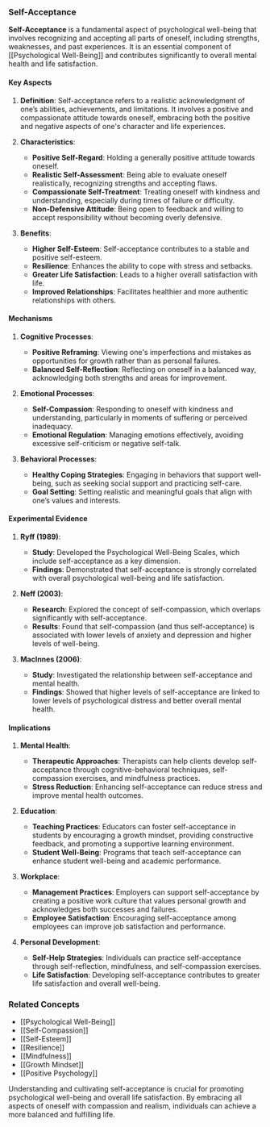 ### Self-Acceptance

**Self-Acceptance** is a fundamental aspect of psychological well-being that involves recognizing and accepting all parts of oneself, including strengths, weaknesses, and past experiences. It is an essential component of [[Psychological Well-Being]] and contributes significantly to overall mental health and life satisfaction.

#### Key Aspects

1. **Definition**:
   Self-acceptance refers to a realistic acknowledgment of one’s abilities, achievements, and limitations. It involves a positive and compassionate attitude towards oneself, embracing both the positive and negative aspects of one's character and life experiences.

2. **Characteristics**:
   - **Positive Self-Regard**: Holding a generally positive attitude towards oneself.
   - **Realistic Self-Assessment**: Being able to evaluate oneself realistically, recognizing strengths and accepting flaws.
   - **Compassionate Self-Treatment**: Treating oneself with kindness and understanding, especially during times of failure or difficulty.
   - **Non-Defensive Attitude**: Being open to feedback and willing to accept responsibility without becoming overly defensive.

3. **Benefits**:
   - **Higher Self-Esteem**: Self-acceptance contributes to a stable and positive self-esteem.
   - **Resilience**: Enhances the ability to cope with stress and setbacks.
   - **Greater Life Satisfaction**: Leads to a higher overall satisfaction with life.
   - **Improved Relationships**: Facilitates healthier and more authentic relationships with others.

#### Mechanisms

1. **Cognitive Processes**:
   - **Positive Reframing**: Viewing one's imperfections and mistakes as opportunities for growth rather than as personal failures.
   - **Balanced Self-Reflection**: Reflecting on oneself in a balanced way, acknowledging both strengths and areas for improvement.

2. **Emotional Processes**:
   - **Self-Compassion**: Responding to oneself with kindness and understanding, particularly in moments of suffering or perceived inadequacy.
   - **Emotional Regulation**: Managing emotions effectively, avoiding excessive self-criticism or negative self-talk.

3. **Behavioral Processes**:
   - **Healthy Coping Strategies**: Engaging in behaviors that support well-being, such as seeking social support and practicing self-care.
   - **Goal Setting**: Setting realistic and meaningful goals that align with one’s values and interests.

#### Experimental Evidence

1. **Ryff (1989)**:
   - **Study**: Developed the Psychological Well-Being Scales, which include self-acceptance as a key dimension.
   - **Findings**: Demonstrated that self-acceptance is strongly correlated with overall psychological well-being and life satisfaction.

2. **Neff (2003)**:
   - **Research**: Explored the concept of self-compassion, which overlaps significantly with self-acceptance.
   - **Results**: Found that self-compassion (and thus self-acceptance) is associated with lower levels of anxiety and depression and higher levels of well-being.

3. **MacInnes (2006)**:
   - **Study**: Investigated the relationship between self-acceptance and mental health.
   - **Findings**: Showed that higher levels of self-acceptance are linked to lower levels of psychological distress and better overall mental health.

#### Implications

1. **Mental Health**:
   - **Therapeutic Approaches**: Therapists can help clients develop self-acceptance through cognitive-behavioral techniques, self-compassion exercises, and mindfulness practices.
   - **Stress Reduction**: Enhancing self-acceptance can reduce stress and improve mental health outcomes.

2. **Education**:
   - **Teaching Practices**: Educators can foster self-acceptance in students by encouraging a growth mindset, providing constructive feedback, and promoting a supportive learning environment.
   - **Student Well-Being**: Programs that teach self-acceptance can enhance student well-being and academic performance.

3. **Workplace**:
   - **Management Practices**: Employers can support self-acceptance by creating a positive work culture that values personal growth and acknowledges both successes and failures.
   - **Employee Satisfaction**: Encouraging self-acceptance among employees can improve job satisfaction and performance.

4. **Personal Development**:
   - **Self-Help Strategies**: Individuals can practice self-acceptance through self-reflection, mindfulness, and self-compassion exercises.
   - **Life Satisfaction**: Developing self-acceptance contributes to greater life satisfaction and overall well-being.

### Related Concepts

- [[Psychological Well-Being]]
- [[Self-Compassion]]
- [[Self-Esteem]]
- [[Resilience]]
- [[Mindfulness]]
- [[Growth Mindset]]
- [[Positive Psychology]]

Understanding and cultivating self-acceptance is crucial for promoting psychological well-being and overall life satisfaction. By embracing all aspects of oneself with compassion and realism, individuals can achieve a more balanced and fulfilling life.